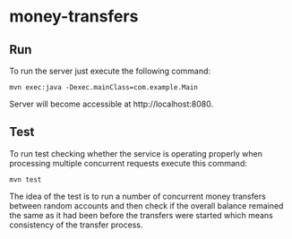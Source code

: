 # money-transfers

## Run

To run the server just execute the following command:

    mvn exec:java -Dexec.mainClass=com.example.Main
    
Server will become accessible at http://localhost:8080. 
    
## Test

To run test checking whether the service is operating properly
when processing multiple concurrent requests execute this command:

    mvn test

The idea of the test is to run a number of concurrent money
transfers between random accounts and then check
if the overall balance remained the same as it had been
before the transfers were started which means consistency
of the transfer process.
